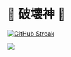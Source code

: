 # 🎴 破壊神 🎴


<!--
**Darshan0902/Darshan0902** is a ✨ _special_ ✨ repository because its `README.md` (this file) appears on your GitHub profile.

Here are some ideas to get you started:

- 🔭 I’m currently working on Data analysis and Data Science
- 🌱 I’m currently learning advanced Python
- 👯 I’m looking to collaborate on ...
- 🤔 I’m looking for help with ...
- 💬 Ask me about ...
- 📫 How to reach me: prabhudarshan09@gmail.com
- 😄 Pronouns: ...
- ⚡ Fun fact: - ⚡ Fun fact: - ⚡ Fun fact: - ⚡ Fun fact: - ⚡ Fun fact: 

-->


[![GitHub Streak](https://streak-stats.demolab.com/?user=Darshan0902&theme=midnight-purple)](https://git.io/streak-stats) 

[![](https://visitcount.itsvg.in/api?id=Darshan0902&label=Profile%20visits%20%3A&color=11&icon=0&pretty=true)](https://visitcount.itsvg.in)


